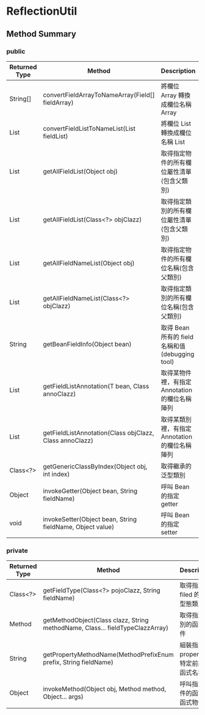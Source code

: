# ReflectionUtil



## Method Summary

### public

| Returned Type | Method                                   | Description                             |
| ------------- | ---------------------------------------- | --------------------------------------- |
| String[]      | convertFieldArrayToNameArray(Field[] fieldArray) | 將欄位 Array 轉換成欄位名稱 Array                 |
| List<String>  | convertFieldListToNameList(List<Field> fieldList) | 將欄位 List 轉換成欄位名稱 List                   |
| List<Field>   | getAllFieldList(Object obj)              | 取得指定物件的所有欄位屬性清單(包含父類別)                  |
| List<Field>   | getAllFieldList(Class<?> objClazz)       | 取得指定類別的所有欄位屬性清單(包含父類別)                  |
| List<String>  | getAllFieldNameList(Object obj)          | 取得指定物件的所有欄位名稱(包含父類別)                    |
| List<String>  | getAllFieldNameList(Class<?> objClazz)   | 取得指定類別的所有欄位名稱(包含父類別)                    |
| String        | getBeanFieldInfo(Object bean)            | 取得 Bean 所有的 field 名稱和值 (debugging tool) |
| List<Field>   | getFieldListAnnotation(T bean, Class<A> annoClazz) | 取得某物件裡，有指定 Annotation 的欄位名稱陣列           |
| List<Field>   | getFieldListAnnotation(Class<T> objClazz, Class<A> annoClazz) | 取得某類別裡，有指定 Annotation 的欄位名稱陣列           |
| Class<?>      | getGenericClassByIndex(Object obj, int index) | 取得繼承的泛型類別                               |
| Object        | invokeGetter(Object bean, String fieldName) | 呼叫 Bean 的指定 getter                      |
| void          | invokeSetter(Object bean, String fieldName, Object value) | 呼叫 Bean 的指定 setter                      |



### private

| Returned Type | Method                                   | Description              |
| ------------- | ---------------------------------------- | ------------------------ |
| Class<?>      | getFieldType(Class<?> pojoClazz, String fieldName) | 取得指定 filed 的資料型態類別       |
| Method        | getMethodObject(Class<?> clazz, String methodName, Class<?>... fieldTypeClazzArray) | 取得指定類別的函式物件              |
| String        | getPropertyMethodName(MethodPrefixEnum prefix, String fieldName) | 組裝指定 property 與特定前綴的函式名稱 |
| Object        | invokeMethod(Object obj, Method method, Object... args) | 呼叫指定物件的函式 by 函式物件        |

